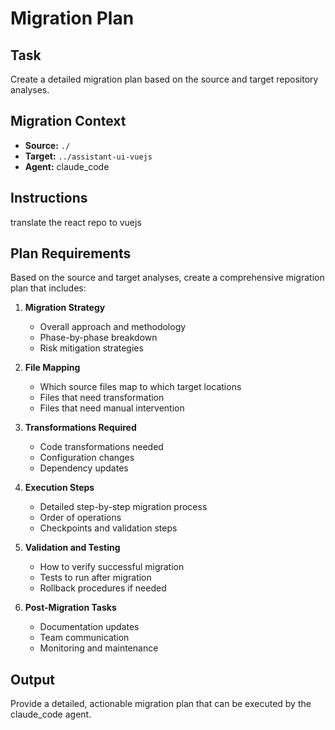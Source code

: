 # Migration Plan

## Task
Create a detailed migration plan based on the source and target repository analyses.

## Migration Context
- **Source:** `./`
- **Target:** `../assistant-ui-vuejs`
- **Agent:** claude_code

## Instructions
translate the react repo to vuejs


## Plan Requirements
Based on the source and target analyses, create a comprehensive migration plan that includes:

1. **Migration Strategy**
   - Overall approach and methodology
   - Phase-by-phase breakdown
   - Risk mitigation strategies

2. **File Mapping**
   - Which source files map to which target locations
   - Files that need transformation
   - Files that need manual intervention

3. **Transformations Required**
   - Code transformations needed
   - Configuration changes
   - Dependency updates

4. **Execution Steps**
   - Detailed step-by-step migration process
   - Order of operations
   - Checkpoints and validation steps

5. **Validation and Testing**
   - How to verify successful migration
   - Tests to run after migration
   - Rollback procedures if needed

6. **Post-Migration Tasks**
   - Documentation updates
   - Team communication
   - Monitoring and maintenance

## Output
Provide a detailed, actionable migration plan that can be executed by the claude_code agent.
